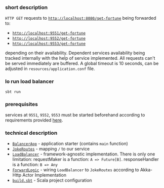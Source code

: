 ### short description

`HTTP GET` requests to [`http://localhost:8080/get-fortune`](http://localhost:8080/get-fortune) being forwarded to:
  - [`http://localhost:9551/get-fortune`](http://localhost:9551/get-fortune)
  - [`http://localhost:9552/get-fortune`](http://localhost:9552/get-fortune)
  - [`http://localhost:9553/get-fortune`](http://localhost:9553/get-fortune)

depending on their availability.
Dependent services availability being tracked internally with the help of service implemented.
All requests can't be served immediately are buffered.
A global timeout is 10 seconds, can be adjusted in `resources/application.conf` file.

### lo run load balancer

```shell script
sbt run
```

### prerequisites

services at `9551`, `9552`, `9553` must be started beforehand according to requirements provided [here](req/README.md). 

### technical description
- [`BalancerApp`](src/main/scala/BalancerApp.scala) - application starter (contains `main` function)
- [`JokeRoutes`](src/main/scala/JokeRoutes.scala) - mapping `/` to our service
- [`LoadBalancer`](src/main/scala/LoadBalancer.scala) - framework-agnostic implementation.
There is only one limitation: requestMaker is a function: `A => Future[B]`.
responseHandler is a function: `B => Any`
- [`ForwardLogic`](src/main/scala/ForwardLogic.scala) - wiring `LoadBalancer` to `JokeRoutes` according to Akka-Http Actor Implementation
- [`build.sbt`](build.sbt) - Scala project configuration 
